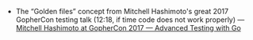 - The “Golden files” concept from Mitchell Hashimoto's great 2017 GopherCon testing talk (12:18, if time code does not work properly) — [Mitchell Hashimoto at GopherCon 2017 — Advanced Testing with Go](https://www.youtube.com/watch?v=8hQG7QlcLBk&feature=youtu.be&t=738)